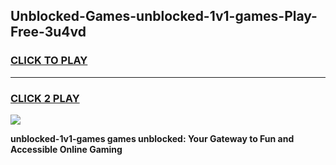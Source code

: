 
## Unblocked-Games-unblocked-1v1-games-Play-Free-3u4vd
<h3>
<a href="https://premium76.site?title=unblocked-1v1-games&ref=23A">CLICK TO PLAY</a></h3>
<hr>

<h3>
<a href="https://premium76.site?title=unblocked-1v1-games&ref=23A">CLICK 2 PLAY</a>
  
</h3>

<a href="https://premium76.site?title=unblocked-1v1-games&ref=23A"><img src="https://clearcache.store/games.png"></a>


**unblocked-1v1-games games unblocked: Your Gateway to Fun and Accessible Online Gaming**
